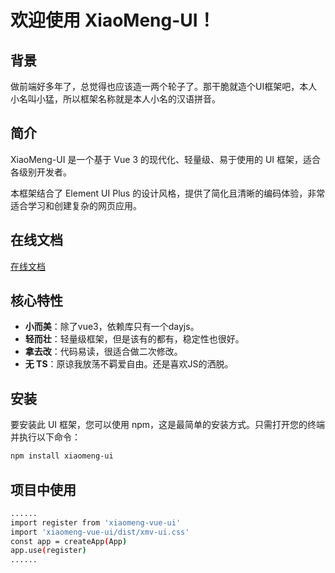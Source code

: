 # 欢迎使用 XiaoMeng-UI！

## 背景
做前端好多年了，总觉得也应该造一两个轮子了。那干脆就造个UI框架吧，本人小名叫小猛，所以框架名称就是本人小名的汉语拼音。

## 简介
XiaoMeng-UI 是一个基于 Vue 3 的现代化、轻量级、易于使用的 UI 框架，适合各级别开发者。

本框架结合了 Element UI Plus 的设计风格，提供了简化且清晰的编码体验，非常适合学习和创建复杂的网页应用。

## 在线文档
[在线文档](http://114.116.50.8:3100/)

## 核心特性
- **小而美**：除了vue3，依赖库只有一个dayjs。
- **轻而壮**：轻量级框架，但是该有的都有，稳定性也很好。
- **拿去改**：代码易读，很适合做二次修改。
- **无 TS**：原谅我放荡不羁爱自由。还是喜欢JS的洒脱。

## 安装
要安装此 UI 框架，您可以使用 npm，这是最简单的安装方式。只需打开您的终端并执行以下命令：

```bash
npm install xiaomeng-ui
```

## 项目中使用
```bash
......
import register from 'xiaomeng-vue-ui'
import 'xiaomeng-vue-ui/dist/xmv-ui.css'
const app = createApp(App)
app.use(register)
......
```
